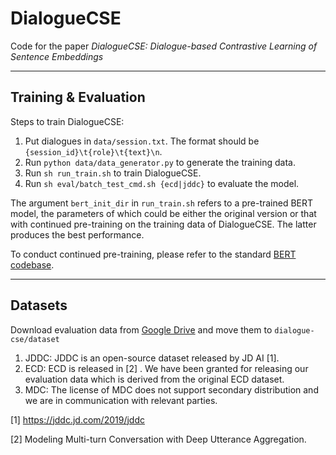 
# DialogueCSE

Code for the paper *DialogueCSE: Dialogue-based Contrastive Learning of Sentence Embeddings*

---
## Training & Evaluation

Steps to train DialogueCSE:
1. Put dialogues in `data/session.txt`. The format should be `{session_id}\t{role}\t{text}\n`.
2. Run `python data/data_generator.py` to generate the training data.
3. Run `sh run_train.sh` to train DialogueCSE.
4. Run `sh eval/batch_test_cmd.sh {ecd|jddc}` to evaluate the model.


The argument `bert_init_dir` in `run_train.sh` refers to a pre-trained BERT model, the parameters of which could be either the original version or that with continued pre-training on the training data of DialogueCSE.
The latter produces the best performance.


To conduct continued pre-training, please refer to the standard [BERT codebase](https://github.com/google-research/bert/blob/master/run_pretraining.py).

---
## Datasets

Download evaluation data from [Google Drive](https://drive.google.com/file/d/1gPCJ1H0A60CG88G_EHEbACmPz6cIei-_/view?usp=sharing)
and move them to `dialogue-cse/dataset`

1. JDDC: JDDC is an open-source dataset released by JD AI [1].
2. ECD: ECD is released in [2] . We have been granted for releasing our evaluation data which is derived from the original ECD dataset.
3. MDC: The license of MDC does not support secondary distribution and we are in communication with relevant parties.


[1] https://jddc.jd.com/2019/jddc

[2] Modeling Multi-turn Conversation with Deep Utterance Aggregation.